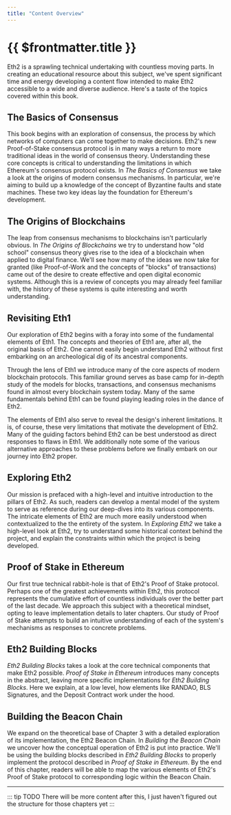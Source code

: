 ```yaml
---
title: "Content Overview"
---
```


# {{ $frontmatter.title }}

Eth2 is a sprawling technical undertaking with countless moving parts. In creating an educational resource about this subject, we've spent significant time and energy developing a content flow intended to make Eth2 accessible to a wide and diverse audience. Here's a taste of the topics covered within this book.

## The Basics of Consensus

This book begins with an exploration of consensus, the process by which networks of computers can come together to make decisions. Eth2's new Proof-of-Stake consensus protocol is in many ways a return to more traditional ideas in the world of consensus theory. Understanding these core concepts is critical to understanding the limitations in which Ethereum's consensus protocol exists. In *The Basics of Consensus* we take a look at the origins of modern consensus mechanisms. In particular, we're aiming to build up a knowledge of the concept of Byzantine faults and state machines. These two key ideas lay the foundation for Ethereum's development.

## The Origins of Blockchains

The leap from consensus mechanisms to blockchains isn't particularly obvious. In *The Origins of Blockchains* we try to understand how "old school" consensus theory gives rise to the idea of a blockchain when applied to digital finance. We'll see how many of the ideas we now take for granted (like Proof-of-Work and the concepts of "blocks" of transactions) came out of the desire to create effective and open digital economic systems. Although this is a review of concepts you may already feel familiar with, the history of these systems is quite interesting and worth understanding.

## Revisiting Eth1

Our exploration of Eth2 begins with a foray into some of the fundamental elements of Eth1. The concepts and theories of Eth1 are, after all, the original basis of Eth2. One cannot easily begin understand Eth2 without first embarking on an archeological dig of its ancestral components.

Through the lens of Eth1 we introduce many of the core aspects of modern blockchain protocols. This familiar ground serves as base camp for in-depth study of the models for blocks, transactions, and consensus mechanisms found in almost every blockchain system today. Many of the same fundamentals behind Eth1 can be found playing leading roles in the dance of Eth2.

The elements of Eth1 also serve to reveal the design's inherent limitations. It is, of course, these very limitations that motivate the development of Eth2. Many of the guiding factors behind Eth2 can be best understood as direct responses to flaws in Eth1. We additionally note some of the various alternative approaches to these problems before we finally embark on our journey into Eth2 proper.

## Exploring Eth2

Our mission is prefaced with a high-level and intuitive introduction to the pillars of Eth2. As such, readers can develop a mental model of the system to serve as reference during our deep-dives into its various components. The intricate elements of Eth2 are much more easily understood when contextualized to the the entirety of the system. In *Exploring Eth2* we take a high-level look at Eth2, try to understand some historical context behind the project, and explain the constraints within which the project is being developed.

## Proof of Stake in Ethereum

Our first true technical rabbit-hole is that of Eth2's Proof of Stake protocol. Perhaps one of the greatest achievements within Eth2, this protocol represents the cumulative effort of countless individuals over the better part of the last decade. We approach this subject with a theoretical mindset, opting to leave implementation details to later chapters. Our study of Proof of Stake attempts to build an intuitive understanding of each of the system's mechanisms as responses to concrete problems.

## Eth2 Building Blocks

*Eth2 Building Blocks* takes a look at the core technical components that make Eth2 possible. *Proof of Stake in Ethereum* introduces many concepts in the abstract, leaving more specific implementations for *Eth2 Building Blocks*. Here we explain, at a low level, how elements like RANDAO, BLS Signatures, and the Deposit Contract work under the hood.

## Building the Beacon Chain

We expand on the theoretical base of Chapter 3 with a detailed exploration of its implementation, the Eth2 Beacon Chain. In *Building the Beacon Chain* we uncover how the conceptual operation of Eth2 is put into practice. We'll be using the building blocks described in *Eth2 Building Blocks* to properly implement the protocol described in *Proof of Stake in Ethereum*. By the end of this chapter, readers will be able to map the various elements of Eth2's Proof of Stake protocol to corresponding logic within the Beacon Chain.

---

::: tip TODO
There will be more content after this, I just haven't figured out the structure for those chapters yet
:::

